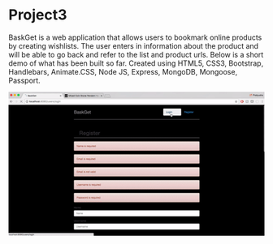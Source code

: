 # Project3

BaskGet is a web application that allows users to bookmark online products by creating wishlists. The user enters in information about the product and will be able to go back and refer to the list and product urls. Below is a short demo of what has been built so far. Created using HTML5, CSS3, Bootstrap, Handlebars, Animate.CSS, Node JS, Express, MongoDB, Mongoose, Passport.

![Demo: ](public/images/demo.gif)
